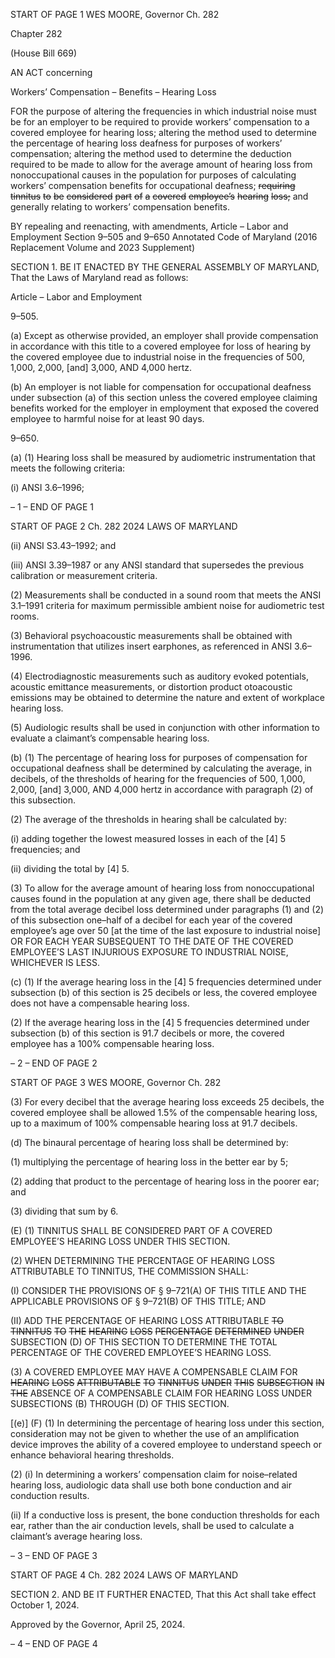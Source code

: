 START OF PAGE 1
WES MOORE, Governor Ch. 282

Chapter 282

(House Bill 669)

AN ACT concerning

Workers’ Compensation – Benefits – Hearing Loss

FOR the purpose of altering the frequencies in which industrial noise must be for an
employer to be required to provide workers’ compensation to a covered employee for
hearing loss; altering the method used to determine the percentage of hearing loss
deafness for purposes of workers’ compensation; altering the method used to
determine the deduction required to be made to allow for the average amount of
hearing loss from nonoccupational causes in the population for purposes of
calculating workers’ compensation benefits for occupational deafness; ~~requiring~~
~~tinnitus~~ ~~to~~ ~~be~~ ~~considered~~ ~~part~~ ~~of~~ ~~a~~ ~~covered~~ ~~employee’s~~ ~~hearing~~ ~~loss;~~ and generally
relating to workers’ compensation benefits.

BY repealing and reenacting, with amendments,
Article – Labor and Employment
Section 9–505 and 9–650
Annotated Code of Maryland
(2016 Replacement Volume and 2023 Supplement)

SECTION 1. BE IT ENACTED BY THE GENERAL ASSEMBLY OF MARYLAND,
That the Laws of Maryland read as follows:

Article – Labor and Employment

9–505.

(a) Except as otherwise provided, an employer shall provide compensation in
accordance with this title to a covered employee for loss of hearing by the covered employee
due to industrial noise in the frequencies of 500, 1,000, 2,000, [and] 3,000, AND 4,000 hertz.

(b) An employer is not liable for compensation for occupational deafness under
subsection (a) of this section unless the covered employee claiming benefits worked for the
employer in employment that exposed the covered employee to harmful noise for at least
90 days.

9–650.

(a) (1) Hearing loss shall be measured by audiometric instrumentation that
meets the following criteria:

(i) ANSI 3.6–1996;

– 1 –
END OF PAGE 1

START OF PAGE 2
Ch. 282 2024 LAWS OF MARYLAND

(ii) ANSI S3.43–1992; and

(iii) ANSI 3.39–1987 or any ANSI standard that supersedes the
previous calibration or measurement criteria.

(2) Measurements shall be conducted in a sound room that meets the ANSI
3.1–1991 criteria for maximum permissible ambient noise for audiometric test rooms.

(3) Behavioral psychoacoustic measurements shall be obtained with
instrumentation that utilizes insert earphones, as referenced in ANSI 3.6–1996.

(4) Electrodiagnostic measurements such as auditory evoked potentials,
acoustic emittance measurements, or distortion product otoacoustic emissions may be
obtained to determine the nature and extent of workplace hearing loss.

(5) Audiologic results shall be used in conjunction with other information
to evaluate a claimant’s compensable hearing loss.

(b) (1) The percentage of hearing loss for purposes of compensation for
occupational deafness shall be determined by calculating the average, in decibels, of the
thresholds of hearing for the frequencies of 500, 1,000, 2,000, [and] 3,000, AND 4,000 hertz
in accordance with paragraph (2) of this subsection.

(2) The average of the thresholds in hearing shall be calculated by:

(i) adding together the lowest measured losses in each of the [4] 5
frequencies; and

(ii) dividing the total by [4] 5.

(3) To allow for the average amount of hearing loss from nonoccupational
causes found in the population at any given age, there shall be deducted from the total
average decibel loss determined under paragraphs (1) and (2) of this subsection one–half of
a decibel for each year of the covered employee’s age over 50 [at the time of the last exposure
to industrial noise] OR FOR EACH YEAR SUBSEQUENT TO THE DATE OF THE COVERED
EMPLOYEE’S LAST INJURIOUS EXPOSURE TO INDUSTRIAL NOISE, WHICHEVER IS
LESS.

(c) (1) If the average hearing loss in the [4] 5 frequencies determined under
subsection (b) of this section is 25 decibels or less, the covered employee does not have a
compensable hearing loss.

(2) If the average hearing loss in the [4] 5 frequencies determined under
subsection (b) of this section is 91.7 decibels or more, the covered employee has a 100%
compensable hearing loss.

– 2 –
END OF PAGE 2

START OF PAGE 3
WES MOORE, Governor Ch. 282

(3) For every decibel that the average hearing loss exceeds 25 decibels, the
covered employee shall be allowed 1.5% of the compensable hearing loss, up to a maximum
of 100% compensable hearing loss at 91.7 decibels.

(d) The binaural percentage of hearing loss shall be determined by:

(1) multiplying the percentage of hearing loss in the better ear by 5;

(2) adding that product to the percentage of hearing loss in the poorer ear;
and

(3) dividing that sum by 6.

(E) (1) TINNITUS SHALL BE CONSIDERED PART OF A COVERED
EMPLOYEE’S HEARING LOSS UNDER THIS SECTION.

(2) WHEN DETERMINING THE PERCENTAGE OF HEARING LOSS
ATTRIBUTABLE TO TINNITUS, THE COMMISSION SHALL:

(I) CONSIDER THE PROVISIONS OF § 9–721(A) OF THIS TITLE
AND THE APPLICABLE PROVISIONS OF § 9–721(B) OF THIS TITLE; AND

(II) ADD THE PERCENTAGE OF HEARING LOSS ATTRIBUTABLE
~~TO~~ ~~TINNITUS~~ ~~TO~~ ~~THE~~ ~~HEARING~~ ~~LOSS~~ ~~PERCENTAGE~~ ~~DETERMINED~~ ~~UNDER~~
SUBSECTION (D) OF THIS SECTION TO DETERMINE THE TOTAL PERCENTAGE OF THE
COVERED EMPLOYEE’S HEARING LOSS.

(3) A COVERED EMPLOYEE MAY HAVE A COMPENSABLE CLAIM FOR
~~HEARING~~ ~~LOSS~~ ~~ATTRIBUTABLE~~ ~~TO~~ ~~TINNITUS~~ ~~UNDER~~ ~~THIS~~ ~~SUBSECTION~~ ~~IN~~ ~~THE~~
ABSENCE OF A COMPENSABLE CLAIM FOR HEARING LOSS UNDER SUBSECTIONS (B)
THROUGH (D) OF THIS SECTION.

[(e)] (F) (1) In determining the percentage of hearing loss under this section,
consideration may not be given to whether the use of an amplification device improves the
ability of a covered employee to understand speech or enhance behavioral hearing
thresholds.

(2) (i) In determining a workers’ compensation claim for noise–related
hearing loss, audiologic data shall use both bone conduction and air conduction results.

(ii) If a conductive loss is present, the bone conduction thresholds for
each ear, rather than the air conduction levels, shall be used to calculate a claimant’s
average hearing loss.

– 3 –
END OF PAGE 3

START OF PAGE 4
Ch. 282 2024 LAWS OF MARYLAND

SECTION 2. AND BE IT FURTHER ENACTED, That this Act shall take effect
October 1, 2024.

Approved by the Governor, April 25, 2024.

– 4 –
END OF PAGE 4